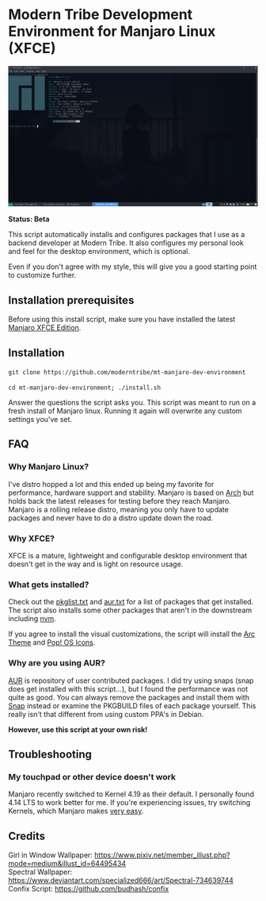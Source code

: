 # Modern Tribe Development Environment for Manjaro Linux (XFCE)

![Screenshot](images/screenshot.png)

**Status: Beta**

This script automatically installs and configures packages that I use as a backend developer at Modern Tribe.
It also configures my personal look and feel for the desktop environment, which is optional.

Even if you don't agree with my style, this will give you a good starting point to customize further.

## Installation prerequisites

Before using this install script, make sure you have installed the latest [Manjaro XFCE Edition](https://manjaro.org/get-manjaro/).

## Installation

`git clone https://github.com/moderntribe/mt-manjaro-dev-environment`

`cd mt-manjaro-dev-environment; ./install.sh`

Answer the questions the script asks you. This script was meant to run on a fresh install of Manjaro linux.
Running it again will overwrite any custom settings you've set.

## FAQ

### Why Manjaro Linux?

I've distro hopped a lot and this ended up being my favorite for performance, hardware support and stability. Manjaro is based on [Arch](https://www.archlinux.org/) but holds back the latest
releases for testing before they reach Manjaro. Manjaro is a rolling release distro, meaning you only have to update packages and never have to do a distro update down the road.

### Why XFCE?

XFCE is a mature, lightweight and configurable desktop environment that doesn't get in the way and is light on resource usage.

### What gets installed?

Check out the [pkglist.txt](conf/pacman/pkglist.txt) and [aur.txt](conf/pacman/aur.txt) for a list of packages that get installed. The script
also installs some other packages that aren't in the downstream including [nvm](https://github.com/creationix/nvm).

If you agree to install the visual customizations, the script will install the [Arc Theme](https://github.com/horst3180/arc-theme) and [Pop! OS Icons](https://github.com/pop-os/icon-theme).

### Why are you using AUR?

[AUR](https://aur.archlinux.org/) is repository of user contributed packages. I did try using snaps (snap does get installed with this script...), but I found the performance was not quite as good.
You can always remove the packages and install them with [Snap](https://snapcraft.io/) instead or examine the PKGBUILD files of each package yourself. This really isn't that different from using
custom PPA's in Debian.

**However, use this script at your own risk!**


## Troubleshooting

### My touchpad or other device doesn't work

Manjaro recently switched to Kernel 4.19 as their default. I personally found 4.14 LTS to work better for me.
If you're experiencing issues, try switching Kernels, which Manjaro makes [very easy](https://wiki.manjaro.org/index.php/Manjaro_Kernels).

## Credits

Girl in Window Wallpaper: https://www.pixiv.net/member_illust.php?mode=medium&illust_id=64495434  
Spectral Wallpaper: https://www.deviantart.com/specialized666/art/Spectral-734639744  
Confix Script: https://github.com/budhash/confix
 